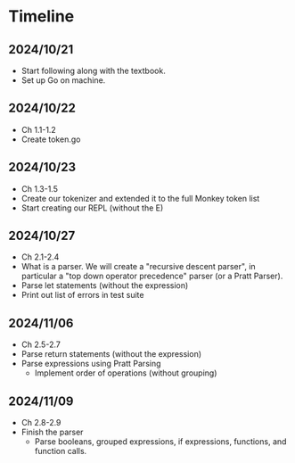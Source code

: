 # Timeline

## 2024/10/21
- Start following along with the textbook.
- Set up Go on machine.

## 2024/10/22
- Ch 1.1-1.2
- Create token.go

## 2024/10/23
- Ch 1.3-1.5
- Create our tokenizer and extended it to the full Monkey token list
- Start creating our REPL (without the E)

## 2024/10/27
- Ch 2.1-2.4
- What is a parser. We will create a "recursive descent parser", in particular a "top down operator precedence" parser (or a Pratt Parser).
- Parse let statements (without the expression)
- Print out list of errors in test suite

## 2024/11/06
- Ch 2.5-2.7
- Parse return statements (without the expression)
- Parse expressions using Pratt Parsing
    - Implement order of operations (without grouping)

## 2024/11/09
- Ch 2.8-2.9
- Finish the parser
    - Parse booleans, grouped expressions, if expressions, functions, and function calls.